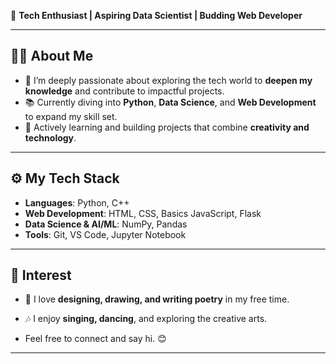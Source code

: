 🌟 **Tech Enthusiast | Aspiring Data Scientist | Budding Web Developer**

---

## 👩‍💻 About Me
- 🚀 I’m deeply passionate about exploring the tech world to **deepen my knowledge** and contribute to impactful projects.
- 📚 Currently diving into **Python**, **Data Science**, and **Web Development** to expand my skill set.
- 🌱 Actively learning and building projects that combine **creativity and technology**.

---

## ⚙️ My Tech Stack
- **Languages**: Python, C++
- **Web Development**: HTML, CSS, Basics JavaScript, Flask
- **Data Science & AI/ML**: NumPy, Pandas
- **Tools**: Git, VS Code, Jupyter Notebook

---

## 🎯 Interest
- 🎨 I love **designing, drawing, and writing poetry** in my free time. 
- 🎶 I enjoy **singing, dancing**, and exploring the creative arts.

- Feel free to connect and say hi. 😊

---

<!---
Nikki370/Nikki370 is a ✨ special ✨ repository because its `README.md` (this file) appears on your GitHub profile.
You can click the Preview link to take a look at your changes.
--->
